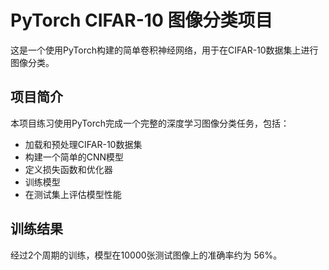 # PyTorch CIFAR-10 图像分类项目

这是一个使用PyTorch构建的简单卷积神经网络，用于在CIFAR-10数据集上进行图像分类。

## 项目简介

本项目练习使用PyTorch完成一个完整的深度学习图像分类任务，包括：
- 加载和预处理CIFAR-10数据集
- 构建一个简单的CNN模型
- 定义损失函数和优化器
- 训练模型
- 在测试集上评估模型性能

## 训练结果

经过2个周期的训练，模型在10000张测试图像上的准确率约为 56%。
